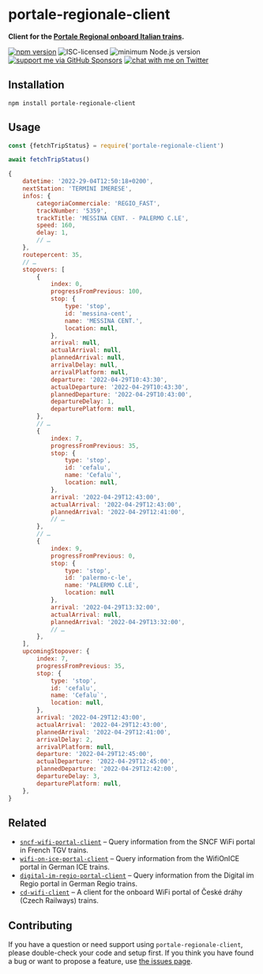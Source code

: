 # portale-regionale-client

**Client for the [Portale Regional onboard Italian trains](#todo).**

[![npm version](https://img.shields.io/npm/v/portale-regionale-client.svg)](https://www.npmjs.com/package/portale-regionale-client)
![ISC-licensed](https://img.shields.io/github/license/derhuerst/portale-regionale-client.svg)
![minimum Node.js version](https://img.shields.io/node/v/portale-regionale-client.svg)
[![support me via GitHub Sponsors](https://img.shields.io/badge/support%20me-donate-fa7664.svg)](https://github.com/sponsors/derhuerst)
[![chat with me on Twitter](https://img.shields.io/badge/chat%20with%20me-on%20Twitter-1da1f2.svg)](https://twitter.com/derhuerst)


## Installation

```shell
npm install portale-regionale-client
```


## Usage

```js
const {fetchTripStatus} = require('portale-regionale-client')

await fetchTripStatus()
```

```js
{
	datetime: '2022-29-04T12:50:18+0200',
	nextStation: 'TERMINI IMERESE',
	infos: {
		categoriaCommerciale: 'REGIO_FAST',
		trackNumber: '5359',
		trackTitle: 'MESSINA CENT. - PALERMO C.LE',
		speed: 160,
		delay: 1,
		// …
	},
	routepercent: 35,
	// …
	stopovers: [
		{
			index: 0,
			progressFromPrevious: 100,
			stop: {
				type: 'stop',
				id: 'messina-cent',
				name: 'MESSINA CENT.',
				location: null,
			},
			arrival: null,
			actualArrival: null,
			plannedArrival: null,
			arrivalDelay: null,
			arrivalPlatform: null,
			departure: '2022-04-29T10:43:30',
			actualDeparture: '2022-04-29T10:43:30',
			plannedDeparture: '2022-04-29T10:43:00',
			departureDelay: 1,
			departurePlatform: null,
		},
		// …
		{
			index: 7,
			progressFromPrevious: 35,
			stop: {
				type: 'stop',
				id: 'cefalu',
				name: 'Cefalu`',
				location: null,
			},
			arrival: '2022-04-29T12:43:00',
			actualArrival: '2022-04-29T12:43:00',
			plannedArrival: '2022-04-29T12:41:00',
			// …
		},
		// …
		{
			index: 9,
			progressFromPrevious: 0,
			stop: {
				type: 'stop',
				id: 'palermo-c-le',
				name: 'PALERMO C.LE',
				location: null
			},
			arrival: '2022-04-29T13:32:00',
			actualArrival: null,
			plannedArrival: '2022-04-29T13:32:00',
			// …
		},
	],
	upcomingStopover: {
		index: 7,
		progressFromPrevious: 35,
		stop: {
			type: 'stop',
			id: 'cefalu',
			name: 'Cefalu`',
			location: null,
		},
		arrival: '2022-04-29T12:43:00',
		actualArrival: '2022-04-29T12:43:00',
		plannedArrival: '2022-04-29T12:41:00',
		arrivalDelay: 2,
		arrivalPlatform: null,
		departure: '2022-04-29T12:45:00',
		actualDeparture: '2022-04-29T12:45:00',
		plannedDeparture: '2022-04-29T12:42:00',
		departureDelay: 3,
		departurePlatform: null,
	},
}
```

## Related

- [`sncf-wifi-portal-client`](https://github.com/derhuerst/sncf-wifi-portal-client) – Query information from the SNCF WiFi portal in French TGV trains.
- [`wifi-on-ice-portal-client`](https://github.com/derhuerst/wifi-on-ice-portal-client) – Query information from the WifiOnICE portal in German ICE trains.
- [`digital-im-regio-portal-client`](https://github.com/derhuerst/digital-im-regio-portal-client) – Query information from the Digital im Regio portal in German Regio trains.
- [`cd-wifi-client`](https://github.com/derhuerst/cd-wifi-client) – A client for the onboard WiFi portal of České dráhy (Czech Railways) trains.


## Contributing

If you have a question or need support using `portale-regionale-client`, please double-check your code and setup first. If you think you have found a bug or want to propose a feature, use [the issues page](https://github.com/derhuerst/portale-regionale-client/issues).
